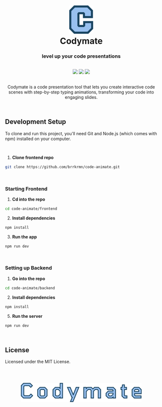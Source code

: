 <h1 align="center">
  <br>
  <img src="https://github.com/brrkrmn/code-animate/blob/main/frontend/src/app/icon.svg" alt="Codymate logo" width="80">
  <br>
  Codymate
  <br>
</h1>

<h3 align="center">
  level up your code presentations
</h3>

<br>

<div align="center">
  <img width="200" src="https://github.com/user-attachments/assets/8c5c268c-3747-4962-a755-55d790081b17"/>
  <img width="200" src="https://github.com/user-attachments/assets/90b4ef15-3e68-4a3f-9098-0784d4c0fcf5"/>
  <img width="200" src="https://github.com/user-attachments/assets/3067a352-b942-41a8-87e0-57658a81e322"/>
</div>

<br>

<p align="center">
  Codymate is a code presentation tool that lets you create interactive code scenes with step-by-step typing animations, transforming your code into engaging slides.
</p>

<br>

## Development Setup

To clone and run this project, you'll need Git and Node.js (which comes with npm) installed on your computer.

<br>

1. **Clone frontend repo**
```bash
git clone https://github.com/brrkrmn/code-animate.git
```

<br>

### Starting Frontend

1. **Cd into the repo**
```bash
cd code-animate/frontend
```
2. **Install dependencies**
```bash
npm install
```
3. **Run the app**
```bash
npm run dev
```

<br>

### Setting up Backend

1. **Go into the repo**
```bash
cd code-animate/backend
```
2. **Install dependencies**
```bash
npm install
```
5. **Run the server**
```bash
npm run dev
```

<br>

## License

Licensed under the MIT License.

<br>
<br>


<p align="center">
  <img src="https://github.com/brrkrmn/code-animate/blob/main/frontend/public/logo/codymate-logo.svg" width="400" />
</p>
